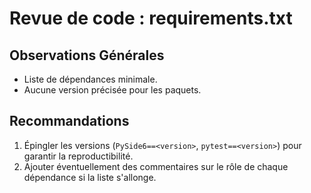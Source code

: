 # Revue de code : requirements.txt

## Observations Générales
- Liste de dépendances minimale.
- Aucune version précisée pour les paquets.

## Recommandations
1. Épingler les versions (`PySide6==<version>`, `pytest==<version>`) pour garantir la reproductibilité.
2. Ajouter éventuellement des commentaires sur le rôle de chaque dépendance si la liste s'allonge.
